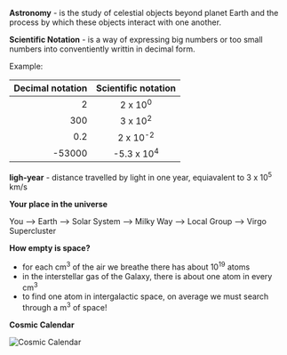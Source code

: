 **Astronomy** - is the study of celestial objects beyond planet Earth and the process by which these objects interact with one another.

**Scientific Notation** - is a way of expressing big numbers or too small numbers into conventiently writtin in decimal form.

Example:

|Decimal notation   |Scientific notation  |
|------------------:|:-------------------:|
|2                  |2 x 10<sup>0</sup>   |
|300                |3 x 10<sup>2</sup>   |
|0.2                |2 x 10<sup>-2</sup>  |
|-53000             |-5.3 x 10<sup>4</sup>|

**ligh-year** - distance travelled by light in one year, equiavalent to 3 x 10<sup>5</sup> km/s

**Your place in the universe**

You --> Earth --> Solar System --> Milky Way --> Local Group --> Virgo Supercluster

**How empty is space?**
- for each cm<sup>3</sup> of the air we breathe there has about 10<sup>19</sup> atoms
- in the interstellar gas of the Galaxy, there is about one atom in every cm<sup>3</sup>
- to find one atom in intergalactic space, on average we must search through a m<sup>3</sup> of space!

**Cosmic Calendar**

![Cosmic Calendar](https://github.com/jerobado/Astronomy/blob/master/images/cosmic-calendar.png "Cosmic Calendar")
